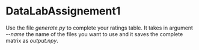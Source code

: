 # DataLabAssignement1


Use the file *generate.py* to complete your ratings table. 
It takes in argument *--name* the name of the files you want to use and it saves the complete matrix as *output.npy*.
